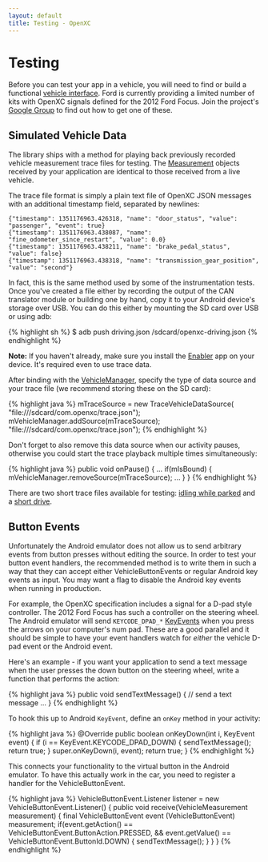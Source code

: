 ```yaml
---
layout: default
title: Testing - OpenXC
---
```


<div class="page-header">
    <h1>Testing</h1>
</div>

Before you can test your app in a vehicle, you will need to find or build a
functional [vehicle interface][]. Ford is currently providing a limited number
of kits with OpenXC signals defined for the 2012 Ford Focus. Join the project's
[Google Group][gg] to find out how to get one of these.

<div class="page-header">
    <h2>Simulated Vehicle Data</h2>
</div>

The library ships with a method for playing back previously recorded vehicle
measurement trace files for testing. The [Measurement][] objects received
by your application are identical to those received from a live vehicle.

The trace file format is simply a plain text file of OpenXC JSON messages with
an additional timestamp field, separated by newlines:

    {"timestamp": 1351176963.426318, "name": "door_status", "value": "passenger", "event": true}
    {"timestamp": 1351176963.438087, "name": "fine_odometer_since_restart", "value": 0.0}
    {"timestamp": 1351176963.438211, "name": "brake_pedal_status", "value": false}
    {"timestamp": 1351176963.438318, "name": "transmission_gear_position", "value": "second"}

In fact, this is the same method used by some of the instrumentation tests. Once
you've created a file either by recording the output of the CAN translator
module or building one by hand, copy it to your Android device's storage over
USB. You can do this either by mounting the SD card over USB or using adb:

{% highlight sh %}
$ adb push driving.json /sdcard/openxc-driving.json
{% endhighlight %}

<div class="alert alert-error">
<strong>Note:</strong> If you haven't already, make sure you install the
<a href="/getting-started/library-installation.html#enabler">Enabler</a> app on
your device. It's required even to use trace data.
</div>

After binding with the
[VehicleManager][], specify the type of data source and your trace file (we
recommend storing these on the SD card):

{% highlight java %}
mTraceSource = new TraceVehicleDataSource(
        "file:///sdcard/com.openxc/trace.json");
mVehicleManager.addSource(mTraceSource);
    "file:///sdcard/com.openxc/trace.json");
{% endhighlight %}

Don't forget to also remove this data source when our activity pauses,
otherwise you could start the trace playback multiple times simultaneously:

{% highlight java %}
public void onPause() {
    ...
    if(mIsBound) {
        mVehicleManager.removeSource(mTraceSource);
        ...
    }
}
{% endhighlight %}

There are two short trace files available for testing: [idling while parked][]
and a [short drive][].

<div class="page-header">
    <h2>Button Events</h2>
</div>

Unfortunately the Android emulator does not allow us to send arbitrary events
from button presses without editing the source. In order to test your button
event handlers, the recommended method is to write them in such a way that they
can accept either VehicleButtonEvents or regular Android key events as input.
You may want a flag to disable the Android key events when running in
production.

For example, the OpenXC specification includes a signal for a D-pad style
controller. The 2012 Ford Focus has such a controller on the steering wheel.
The Android emulator will send `KEYCODE_DPAD_*`
[KeyEvents](http://developer.android.com/reference/android/view/KeyEvent.html)
when you press the arrows on your computer's num pad. These are a good parallel
and it should be simple to have your event handlers watch for *either* the
vehicle D-pad event or the Android event.

Here's an example - if you want your application to send a text message when the
user presses the down button on the steering wheel, write a function that
performs the action:

{% highlight java %}
public void sendTextMessage() {
    // send a text message
    ...
}
{% endhighlight %}

To hook this up to Android `KeyEvent`, define an `onKey` method in your
activity:

{% highlight java %}
@Override
public boolean onKeyDown(int i, KeyEvent event) {
    if (i == KeyEvent.KEYCODE_DPAD_DOWN) {
        sendTextMessage();
        return true;
    }
    super.onKeyDown(i, event);
    return true;
}
{% endhighlight %}

This connects your functionality to the virtual button in the Android emulator.
To have this actually work in the car, you need to register a handler for the
VehicleButtonEvent.

{% highlight java %}
VehicleButtonEvent.Listener listener = new VehicleButtonEvent.Listener() {
    public void receive(VehicleMeasurement measurement) {
        final VehicleButtonEvent event (VehicleButtonEvent) measurement;
        if(event.getAction() ==
                    VehicleButtonEvent.ButtonAction.PRESSED,
                && event.getValue() ==
                    VehicleButtonEvent.ButtonId.DOWN) {
            sendTextMessage();
        }
    }
}
{% endhighlight %}

[gg]: http://groups.google.com/group/openxc
[Enabler]: http://openxcplatform.com/getting-started/library-installation.html
[vehicle interface]: http://openxcplatform.com/vehicle-interface/index.html
[short drive]: https://github.com/openxc/openxc-android/blob/tracedashboard/examples/res/raw/driving
[idling while parked]: https://github.com/openxc/openxc-android/blob/tracedashboard/examples/res/raw/parked
[Measurement]: /openxc-android/reference/com/openxc/measurements/Measurement.html
[VehicleManager]: /openxc-android/reference/com/openxc/VehicleManager.html
